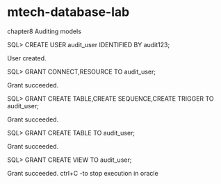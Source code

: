 # mtech-database-lab
chapter8
Auditing models

SQL> CREATE USER audit_user IDENTIFIED BY audit123;

User created.

SQL>  GRANT CONNECT,RESOURCE TO audit_user;

Grant succeeded.

SQL> GRANT CREATE TABLE,CREATE SEQUENCE,CREATE TRIGGER TO audit_user;

Grant succeeded.

SQL> GRANT CREATE TABLE TO audit_user;

Grant succeeded.

SQL> GRANT CREATE VIEW TO audit_user;

Grant succeeded.
ctrl+C -to stop execution in oracle

